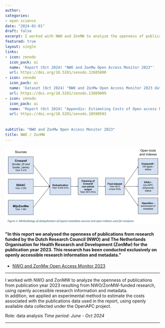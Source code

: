 ```yaml
---
author: 
categories:
- open science
date: "2024-01-01"
draft: false
excerpt: I worked with NWO and ZonMW to analyze the openness of publications from publication year 2023 resulting from NWO/ZonMW-funded research, using openly accessible research information and metadata.
featured: true
layout: single
links:
- icon: zenodo
  icon_pack: ai
  name: 'Report (Oct 2024) "NWO and ZonMw Open Access Monitor 2023"'
  url: https://doi.org/10.5281/zenodo.12685800
- icon: zenodo
  icon_pack: ai
  name: 'Dataset (Oct 2024) "NWO and ZonMw Open Access Monitor 2023 dataset"'
  url: https://doi.org/10.5281/zenodo.13889009
- icon: zenodo
  icon_pack: ai
  name: 'Report (Oct 2024) "Appendix: Estimating Costs of Open access Publishing"'
  url: https://doi.org/10.5281/zenodo.10590503
  

subtitle: "NWO and ZonMw Open Access Monitor 2023"
title: NWO / ZonMW
---
```


![Methodology flowchart](nwo_zonmw_oa_2023_fig1.png "Methodology flowchart")

#### "In this report we analysed the openness of publications from research funded by the Dutch Research Council (NWO) and The Netherlands Organisation for Health Research and Development (ZonMw) for the publication year 2023. This research has been conducted exclusively on openly accessible research information and metadata."

- [NWO and ZonMw Open Access Monitor 2023](https://doi.org/10.5281/zenodo.12685800)
---

I worked with NWO and ZonMW to analyze the openness of publications from publication year 2023 resulting from NWO/ZonMW-funded research, using openly accessible research information and metadata.  
In addition, we applied an experimental method to estimate the costs associated with the publications data used in the report, using openly available data collected under the OpenAPC project.

Role: data analysis 
*Time period: June - Oct 2024*

---

